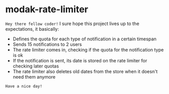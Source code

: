 # modak-rate-limiter

`Hey there fellow coder!` I sure hope this project lives up to the expectations, it basically:

 - Defines the quota for each type of notification in a certain timespan
 - Sends 15 notifications to 2 users
 - The rate limiter comes in, checking if the quota for the notification type is ok
 - If the notification is sent, its date is stored on the rate limiter for checking later quotas
 - The rate limiter also deletes old dates from the store when it doesn't need them anymore

`Have a nice day!`